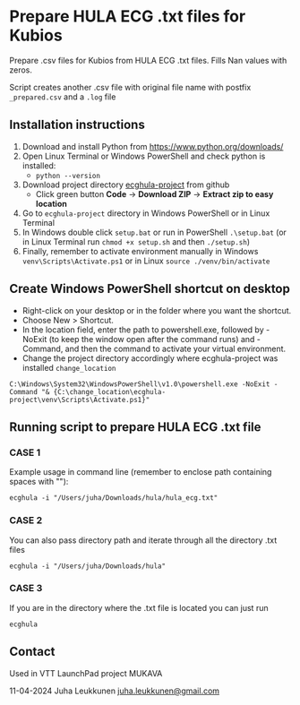 # Prepare HULA ECG .txt files for Kubios

Prepare .csv files for Kubios from HULA ECG .txt files.
Fills Nan values with zeros.

Script creates another .csv file with original file name with postfix `_prepared.csv` and a `.log` file

## Installation instructions

1) Download and install Python from <https://www.python.org/downloads/>
2) Open Linux Terminal or Windows PowerShell and check python is installed:
   - `python --version`
3) Download project directory [ecghula-project](https://github.com/silentmass/ecghula-project) from github
   - Click green button __Code__ -> __Download ZIP__ -> __Extract zip to easy location__
4) Go to `ecghula-project` directory in Windows PowerShell or in Linux Terminal
5) In Windows double click `setup.bat` or run in PowerShell `.\setup.bat` (or in Linux Terminal run `chmod +x setup.sh` and then `./setup.sh`)
6) Finally, remember to activate environment manually in Windows `venv\Scripts\Activate.ps1` or in Linux `source ./venv/bin/activate`

## Create Windows PowerShell shortcut on desktop

- Right-click on your desktop or in the folder where you want the shortcut.
- Choose New > Shortcut.
- In the location field, enter the path to powershell.exe, followed by -NoExit (to keep the window open after the command runs) and -Command, and then the command to activate your virtual environment.
- Change the project directory accordingly where ecghula-project was installed `change_location`

`C:\Windows\System32\WindowsPowerShell\v1.0\powershell.exe -NoExit -Command "& {C:\change_location\ecghula-project\venv\Scripts\Activate.ps1}"`

## Running script to prepare HULA ECG .txt file

### CASE 1

Example usage in command line (remember to enclose path containing spaces with ""):

`ecghula -i "/Users/juha/Downloads/hula/hula_ecg.txt"`

### CASE 2

You can also pass directory path and iterate through all the directory .txt files

`ecghula -i "/Users/juha/Downloads/hula"`

### CASE 3

If you are in the directory where the .txt file is located you can just run

`ecghula`

## Contact

Used in VTT LaunchPad project MUKAVA

11-04-2024
Juha Leukkunen
<juha.leukkunen@gmail.com>
